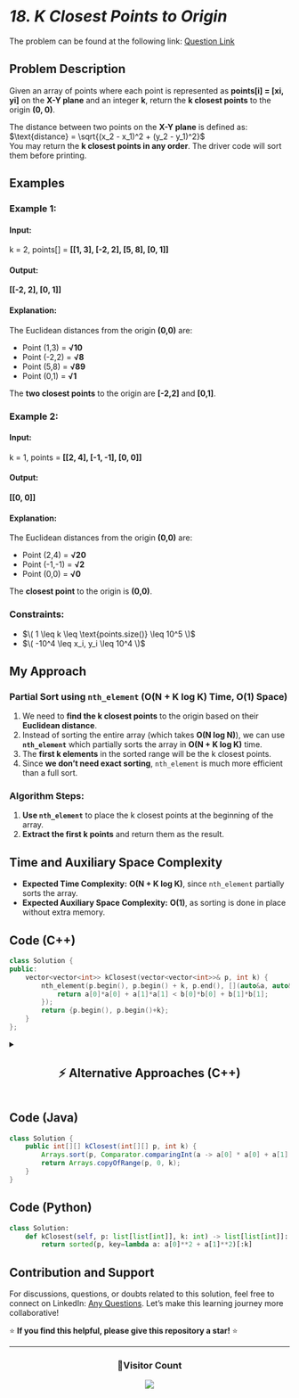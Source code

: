# _18. K Closest Points to Origin_

The problem can be found at the following link: [Question Link](https://www.geeksforgeeks.org/problems/k-closest-points-to-origin--172242/1)

## **Problem Description**

Given an array of points where each point is represented as **points[i] = [xi, yi]** on the **X-Y plane** and an integer **k**, return the **k closest points** to the origin **(0, 0)**.

The distance between two points on the **X-Y plane** is defined as:  
$\text{distance} = \sqrt{(x_2 - x_1)^2 + (y_2 - y_1)^2}$  
You may return the **k closest points in any order**. The driver code will sort them before printing.

## **Examples**

### **Example 1:**

#### **Input:**

k = 2, points[] = **[[1, 3], [-2, 2], [5, 8], [0, 1]]**

#### **Output:**

**[[-2, 2], [0, 1]]**

#### **Explanation:**

The Euclidean distances from the origin **(0,0)** are:

- Point (1,3) = **√10**
- Point (-2,2) = **√8**
- Point (5,8) = **√89**
- Point (0,1) = **√1**

The **two closest points** to the origin are **[-2,2]** and **[0,1]**.

### **Example 2:**

#### **Input:**

k = 1, points = **[[2, 4], [-1, -1], [0, 0]]**

#### **Output:**

**[[0, 0]]**

#### **Explanation:**

The Euclidean distances from the origin **(0,0)** are:

- Point (2,4) = **√20**
- Point (-1,-1) = **√2**
- Point (0,0) = **√0**

The **closest point** to the origin is **(0,0)**.

### **Constraints:**

- $\( 1 \leq k \leq \text{points.size()} \leq 10^5 \)$
- $\( -10^4 \leq x_i, y_i \leq 10^4 \)$

## **My Approach**

### **Partial Sort using `nth_element` (O(N + K log K) Time, O(1) Space)**

1. We need to **find the k closest points** to the origin based on their **Euclidean distance**.
2. Instead of sorting the entire array (which takes **O(N log N)**), we can use **`nth_element`** which partially sorts the array in **O(N + K log K)** time.
3. The **first k elements** in the sorted range will be the k closest points.
4. Since **we don’t need exact sorting**, `nth_element` is much more efficient than a full sort.

### **Algorithm Steps:**

1. **Use `nth_element`** to place the k closest points at the beginning of the array.
2. **Extract the first k points** and return them as the result.

## **Time and Auxiliary Space Complexity**

- **Expected Time Complexity:** **O(N + K log K)**, since `nth_element` partially sorts the array.
- **Expected Auxiliary Space Complexity:** **O(1)**, as sorting is done in place without extra memory.

## **Code (C++)**

```cpp
class Solution {
public:
    vector<vector<int>> kClosest(vector<vector<int>>& p, int k) {
        nth_element(p.begin(), p.begin() + k, p.end(), [](auto&a, auto&b){
            return a[0]*a[0] + a[1]*a[1] < b[0]*b[0] + b[1]*b[1];
        });
        return {p.begin(), p.begin()+k};
    }
};
```

<details>
  <summary><h2 align="center">⚡ Alternative Approaches (C++)</h2></summary>

## **2️⃣ Min-Heap Approach (O(N log K) Time, O(K) Space)**

1. Use a **max-heap** of size **k** to store the k closest points.
2. **Iterate through all points**, pushing them into the heap.
3. If the heap size exceeds k, remove the **farthest point**.
4. At the end, the heap contains the k closest points.

```cpp
class Solution {
public:
    vector<vector<int>> kClosest(vector<vector<int>>& p, int k) {
        priority_queue<pair<int, vector<int>>> pq;
        for (auto& a : p) {
            int d = a[0] * a[0] + a[1] * a[1];
            pq.push({d, a});
            if (pq.size() > k) pq.pop();
        }
        vector<vector<int>> res;
        while (!pq.empty()) res.push_back(pq.top().second), pq.pop();
        return res;
    }
};
```

🔹 **Pros:** Efficient for streaming data.  
🔹 **Cons:** Uses extra space (`O(K)`).

## **3️⃣ Sorting Approach (O(N log N) Time, O(1) Space)**

1. **Sort all points** based on their **Euclidean distance**.
2. **Pick the first k points**.

```cpp
class Solution {
public:
    vector<vector<int>> kClosest(vector<vector<int>>& p, int k) {
        sort(p.begin(), p.end(), [](auto& a, auto& b) {
            return a[0] * a[0] + a[1] * a[1] < b[0] * b[0] + b[1] * b[1];
        });
        return vector<vector<int>>(p.begin(), p.begin() + k);
    }
};
```

🔹 **Pros:** Simple to implement.  
🔹 **Cons:** Inefficient for large `N`.

## **📊 Comparison of Approaches**

| **Approach**                  | ⏱️ **Time Complexity** | 🗂️ **Space Complexity** | ⚡ **Method** | ✅ **Pros**                     | ⚠️ **Cons**        |
| ----------------------------- | ---------------------- | ----------------------- | ------------- | ------------------------------- | ------------------ |
| **Optimized Partial Sort**    | 🟢 `O(N + K log K)`    | 🟢 `O(1)`               | `nth_element` | Best runtime & space efficiency | None               |
| **Min-Heap (Priority Queue)** | 🟡 `O(N log K)`        | 🟡 `O(K)`               | Heap-based    | Good for streaming data         | Extra space usage  |
| **Sorting Approach**          | 🔴 `O(N log N)`        | 🟢 `O(1)`               | Sorting       | Simple & easy to implement      | Slow for large `N` |

## **💡 Best Choice?**

- ✅ **For best efficiency:** **Partial Sort (`O(N + K log K)`, `O(1)`)**.
- ✅ **For real-time data processing:** **Min-Heap (`O(N log K)`, `O(K)`)**.
- ✅ **For simplicity:** **Sorting Approach (`O(N log N)`, `O(1)`)**.

</details>

## **Code (Java)**

```java
class Solution {
    public int[][] kClosest(int[][] p, int k) {
        Arrays.sort(p, Comparator.comparingInt(a -> a[0] * a[0] + a[1] * a[1]));
        return Arrays.copyOfRange(p, 0, k);
    }
}
```

## **Code (Python)**

```python
class Solution:
    def kClosest(self, p: list[list[int]], k: int) -> list[list[int]]:
        return sorted(p, key=lambda a: a[0]**2 + a[1]**2)[:k]
```

## **Contribution and Support**

For discussions, questions, or doubts related to this solution, feel free to connect on LinkedIn: [Any Questions](https://www.linkedin.com/in/patel-hetkumar-sandipbhai-8b110525a/). Let’s make this learning journey more collaborative!

⭐ **If you find this helpful, please give this repository a star!** ⭐

---

<div align="center">
  <h3><b>📍Visitor Count</b></h3>
</div>

<p align="center">
  <img src="https://profile-counter.glitch.me/Hunterdii/count.svg" />
</p>
